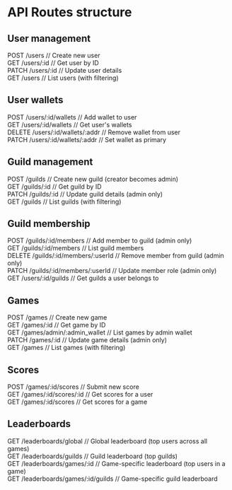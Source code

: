 # API Routes structure

## User management

POST /users                    // Create new user  
GET /users/:id                 // Get user by ID  
PATCH /users/:id               // Update user details  
GET /users                     // List users (with filtering)  

## User wallets

POST /users/:id/wallets             // Add wallet to user  
GET /users/:id/wallets              // Get user's wallets  
DELETE /users/:id/wallets/:addr     // Remove wallet from user  
PATCH /users/:id/wallets/:addr      // Set wallet as primary  

## Guild management

POST /guilds                    // Create new guild (creator becomes admin)  
GET /guilds/:id                 // Get guild by ID  
PATCH /guilds/:id               // Update guild details (admin only)  
GET /guilds                     // List guilds (with filtering)  

## Guild membership

POST /guilds/:id/members            // Add member to guild (admin only)  
GET /guilds/:id/members             // List guild members  
DELETE /guilds/:id/members/:userId  // Remove member from guild (admin only)  
PATCH /guilds/:id/members/:userId   // Update member role (admin only)  
GET /users/:id/guilds               // Get guilds a user belongs to  

## Games

POST /games                    // Create new game  
GET /games/:id                 // Get game by ID  
GET /games/admin/:admin_wallet // List games by admin wallet  
PATCH /games/:id               // Update game details (admin only)  
GET /games                     // List games (with filtering)  

## Scores

POST /games/:id/scores           // Submit new score  
GET /games/:id/scores/:id        // Get scores for a user  
GET /games/:id/scores            // Get scores for a game  

## Leaderboards

GET /leaderboards/global           // Global leaderboard (top users across all games)  
GET /leaderboards/guilds           // Guild leaderboard (top guilds)  
GET /leaderboards/games/:id        // Game-specific leaderboard (top users in a game)  
GET /leaderboards/games/:id/guilds // Game-specific guild leaderboard  
